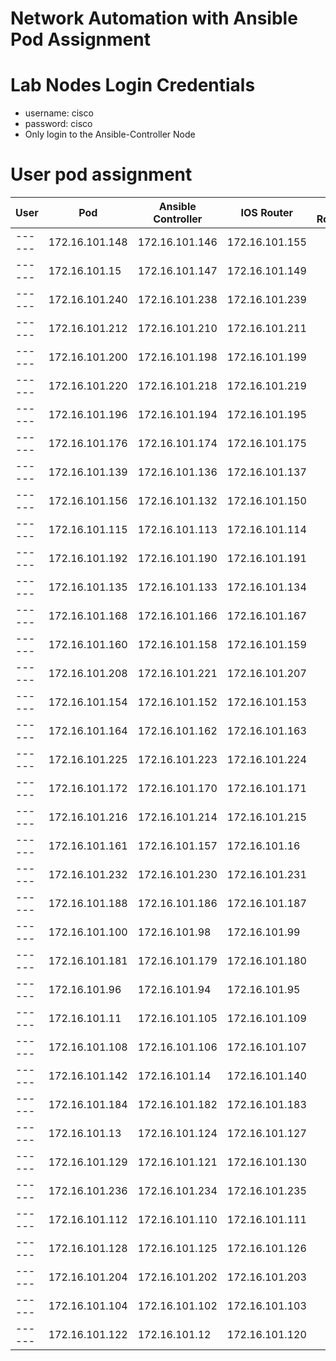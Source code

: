 # Network Automation with Ansible Pod Assignment

# Lab Nodes Login Credentials
- username: cisco
- password: cisco
- Only login to the Ansible-Controller Node

# User pod assignment

| User | Pod | Ansible Controller | IOS Router | XR Router|
|------|-----|--------------------|------------|-----------|
| ------ | 172.16.101.148 | 172.16.101.146 | 172.16.101.155 |
| ------ | 172.16.101.15 | 172.16.101.147 | 172.16.101.149 |
| ------ | 172.16.101.240 | 172.16.101.238 | 172.16.101.239 |
| ------ | 172.16.101.212 | 172.16.101.210 | 172.16.101.211 |
| ------ | 172.16.101.200 | 172.16.101.198 | 172.16.101.199 |
| ------ | 172.16.101.220 | 172.16.101.218 | 172.16.101.219 |
| ------ | 172.16.101.196 | 172.16.101.194 | 172.16.101.195 |
| ------ | 172.16.101.176 | 172.16.101.174 | 172.16.101.175 |
| ------ | 172.16.101.139 | 172.16.101.136 | 172.16.101.137 |
| ------ | 172.16.101.156 | 172.16.101.132 | 172.16.101.150 |
| ------ | 172.16.101.115 | 172.16.101.113 | 172.16.101.114 |
| ------ | 172.16.101.192 | 172.16.101.190 | 172.16.101.191 |
| ------ | 172.16.101.135 | 172.16.101.133 | 172.16.101.134 |
| ------ | 172.16.101.168 | 172.16.101.166 | 172.16.101.167 |
| ------ | 172.16.101.160 | 172.16.101.158 | 172.16.101.159 |
| ------ | 172.16.101.208 | 172.16.101.221 | 172.16.101.207 |
| ------ | 172.16.101.154 | 172.16.101.152 | 172.16.101.153 |
| ------ | 172.16.101.164 | 172.16.101.162 | 172.16.101.163 |
| ------ | 172.16.101.225 | 172.16.101.223 | 172.16.101.224 |
| ------ | 172.16.101.172 | 172.16.101.170 | 172.16.101.171 |
| ------ | 172.16.101.216 | 172.16.101.214 | 172.16.101.215 |
| ------ | 172.16.101.161 | 172.16.101.157 | 172.16.101.16 |
| ------ | 172.16.101.232 | 172.16.101.230 | 172.16.101.231 |
| ------ | 172.16.101.188 | 172.16.101.186 | 172.16.101.187 |
| ------ | 172.16.101.100 | 172.16.101.98 | 172.16.101.99 |
| ------ | 172.16.101.181 | 172.16.101.179 | 172.16.101.180 |
| ------ | 172.16.101.96 | 172.16.101.94 | 172.16.101.95 |
| ------ | 172.16.101.11 | 172.16.101.105 | 172.16.101.109 |
| ------ | 172.16.101.108 | 172.16.101.106 | 172.16.101.107 |
| ------ | 172.16.101.142 | 172.16.101.14 | 172.16.101.140 |
| ------ | 172.16.101.184 | 172.16.101.182 | 172.16.101.183 |
| ------ | 172.16.101.13 | 172.16.101.124 | 172.16.101.127 |
| ------ | 172.16.101.129 | 172.16.101.121 | 172.16.101.130 |
| ------ | 172.16.101.236 | 172.16.101.234 | 172.16.101.235 |
| ------ | 172.16.101.112 | 172.16.101.110 | 172.16.101.111 |
| ------ | 172.16.101.128 | 172.16.101.125 | 172.16.101.126 |
| ------ | 172.16.101.204 | 172.16.101.202 | 172.16.101.203 |
| ------ | 172.16.101.104 | 172.16.101.102 | 172.16.101.103 |
| ------ | 172.16.101.122 | 172.16.101.12 | 172.16.101.120 |

